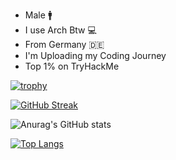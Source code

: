 - Male :mens:
- I use Arch Btw :computer:
- From Germany :de:
- I'm Uploading my Coding Journey
- Top 1% on TryHackMe




[![trophy](https://github-profile-trophy.vercel.app/?username=Yqno&theme=tokyonight)](https://github.com/ryo-ma/github-profile-trophy)

[![GitHub Streak](https://streak-stats.demolab.com?user=Yqno&theme=tokyonight)](https://git.io/streak-stats)

![Anurag's GitHub stats](https://github-readme-stats.vercel.app/api?username=Yqno&show_icons=true&theme=tokyonight)

[![Top Langs](https://github-readme-stats.vercel.app/api/top-langs/?username=Yqno&theme=tokyonight)](https://github.com/anuraghazra/github-readme-stats)

